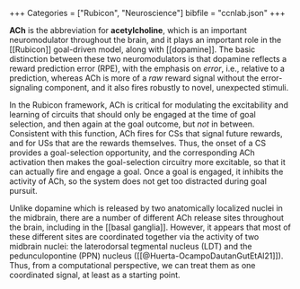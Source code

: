 +++
Categories = ["Rubicon", "Neuroscience"]
bibfile = "ccnlab.json"
+++

**ACh** is the abbreviation for **acetylcholine**, which is an important neuromodulator throughout the brain, and it plays an important role in the [[Rubicon]] goal-driven model, along with [[dopamine]]. The basic distinction between these two neuromodulators is that dopamine reflects a reward prediction error (RPE), with the emphasis on _error_, i.e., relative to a prediction, whereas ACh is more of a _raw_ reward signal without the error-signaling component, and it also fires robustly to novel, unexpected stimuli.

In the Rubicon framework, ACh is critical for modulating the excitability and learning of circuits that should only be engaged at the time of goal selection, and then again at the goal outcome, but _not_ in between. Consistent with this function, ACh fires for CSs that signal future rewards, and for USs that are the rewards themselves. Thus, the onset of a CS provides a goal-selection opportunity, and the corresponding ACh activation then makes the goal-selection circuitry more excitable, so that it can actually fire and engage a goal. Once a goal is engaged, it inhibits the activity of ACh, so the system does not get too distracted during goal pursuit.

Unlike dopamine which is released by two anatomically localized nuclei in the midbrain, there are a number of different ACh release sites throughout the brain, including in the [[basal ganglia]]. However, it appears that most of these different sites are coordinated together via the activity of two midbrain nuclei: the  laterodorsal tegmental nucleus (LDT) and the pedunculopontine (PPN) nucleus ([[@Huerta-OcampoDautanGutEtAl21]]). Thus, from a computational perspective, we can treat them as one coordinated signal, at least as a starting point.


